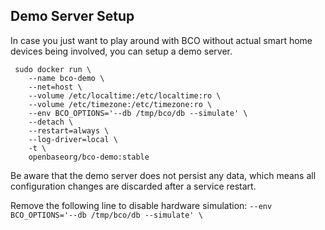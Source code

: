 ## Demo Server Setup

In case you just want to play around with BCO without actual smart home devices being involved, you can setup a demo server.

```
 sudo docker run \
    --name bco-demo \
    --net=host \
    --volume /etc/localtime:/etc/localtime:ro \
    --volume /etc/timezone:/etc/timezone:ro \
    --env BCO_OPTIONS='--db /tmp/bco/db --simulate' \
    --detach \
    --restart=always \
    --log-driver=local \
    -t \
    openbaseorg/bco-demo:stable
```

Be aware that the demo server does not persist any data, which means all configuration changes are discarded after a service restart.

Remove the following line to disable hardware simulation:
```--env BCO_OPTIONS='--db /tmp/bco/db --simulate' \```
